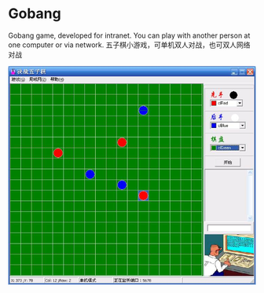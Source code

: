 # Gobang
Gobang game, developed for intranet. You can play with another person at one computer or via network.
五子棋小游戏，可单机双人对战，也可双人网络对战

![五子棋](https://github.com/cucmeliu/Gobang/blob/master/pp/five.JPG "五子棋")
